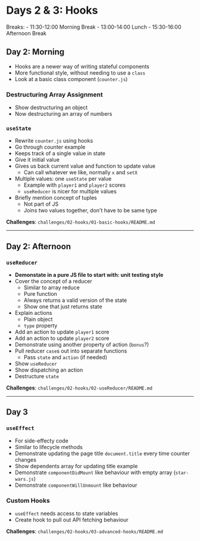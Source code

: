 # Days 2 & 3: Hooks

Breaks:
    - 11:30-12:00 Morning Break
    - 13:00-14:00 Lunch
    - 15:30-16:00 Afternoon Break

## Day 2: Morning

- Hooks are a newer way of writing stateful components
- More functional style, without needing to use a `class`
- Look at a basic class component (`counter.js`)

### Destructuring Array Assignment

- Show destructuring an object
- Now destructuring an array of numbers

### `useState`

- Rewrite `counter.js` using hooks
- Go through counter example
- Keeps track of a single value in state
- Give it initial value
- Gives us back current value and function to update value
    - Can call whatever we like, normally `x` and `setX`
- Multiple values: one `useState` per value
    - Example with `player1` and `player2` scores
    - `useReducer` is nicer for multiple values
- Briefly mention concept of tuples
    - Not part of JS
    - Joins two values together, don't have to be same type

**Challenges**: `challenges/02-hooks/01-basic-hooks/README.md`

---

## Day 2: Afternoon

### `useReducer`

- **Demonstate in a pure JS file to start with: unit testing style**
- Cover the concept of a reducer
    - Similar to array reduce
    - Pure function
    - Always returns a valid version of the state
    - Show one that just returns state
- Explain actions
    - Plain object
    - `type` property
- Add an action to update `player1` score
- Add an action to update `player2` score
- Demonstrate using another property of action (`bonus`?)
- Pull reducer `case`s out into separate functions
    - Pass `state` and `action` (if needed)
- Show `useReducer`
- Show dispatching an action
- Destructure `state`

**Challenges**: `challenges/02-hooks/02-useReducer/README.md`

---

## Day 3

### `useEffect`

- For side-effecty code
- Similar to lifecycle methods
- Demonstrate updating the page title `document.title` every time counter changes
- Show dependents array for updating title example
- Demonstrate `componentDidMount` like behaviour with empty array (`star-wars.js`)
- Demonstrate `componentWillUnmount` like behaviour

### Custom Hooks

- `useEffect` needs access to state variables
- Create hook to pull out API fetching behaviour

**Challenges**: `challenges/02-hooks/03-advanced-hooks/README.md`

